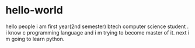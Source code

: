 # hello-world
hello people 
i am first year(2nd semester) btech computer science student . i know c programming language and i m trying to become master of it.
next i m going to learn python.
